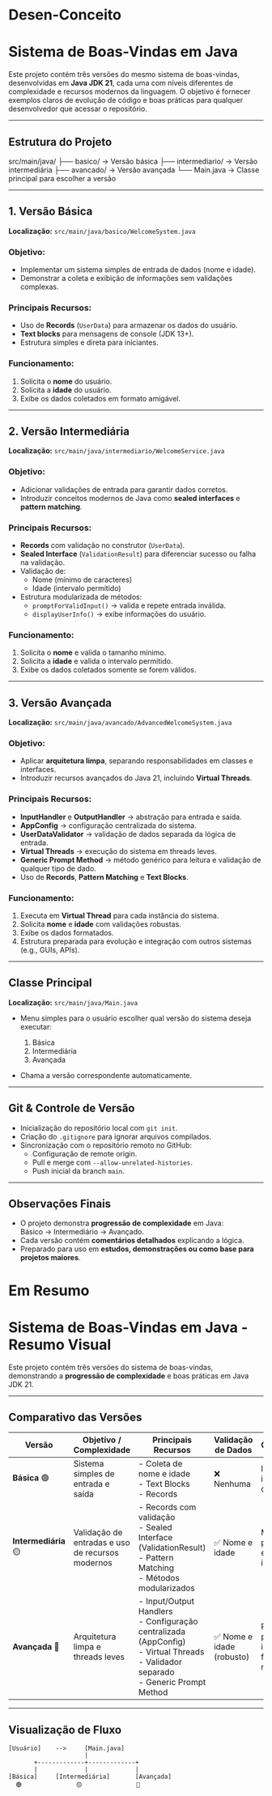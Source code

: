 # Desen-Conceito

# Sistema de Boas-Vindas em Java

Este projeto contém três versões do mesmo sistema de boas-vindas, desenvolvidas em **Java JDK 21**, cada uma com níveis diferentes de complexidade e recursos modernos da linguagem. O objetivo é fornecer exemplos claros de evolução de código e boas práticas para qualquer desenvolvedor que acessar o repositório.

---

## Estrutura do Projeto

src/main/java/
├── basico/ -> Versão básica
├── intermediario/ -> Versão intermediária
├── avancado/ -> Versão avançada
└── Main.java -> Classe principal para escolher a versão


---

## 1. Versão Básica

**Localização:** `src/main/java/basico/WelcomeSystem.java`  

### Objetivo:
- Implementar um sistema simples de entrada de dados (nome e idade).
- Demonstrar a coleta e exibição de informações sem validações complexas.

### Principais Recursos:
- Uso de **Records** (`UserData`) para armazenar os dados do usuário.
- **Text blocks** para mensagens de console (JDK 13+).
- Estrutura simples e direta para iniciantes.

### Funcionamento:
1. Solicita o **nome** do usuário.
2. Solicita a **idade** do usuário.
3. Exibe os dados coletados em formato amigável.

---

## 2. Versão Intermediária

**Localização:** `src/main/java/intermediario/WelcomeService.java`  

### Objetivo:
- Adicionar validações de entrada para garantir dados corretos.
- Introduzir conceitos modernos de Java como **sealed interfaces** e **pattern matching**.

### Principais Recursos:
- **Records** com validação no construtor (`UserData`).
- **Sealed Interface** (`ValidationResult`) para diferenciar sucesso ou falha na validação.
- Validação de:
  - Nome (mínimo de caracteres)
  - Idade (intervalo permitido)
- Estrutura modularizada de métodos:
  - `promptForValidInput()` → valida e repete entrada inválida.
  - `displayUserInfo()` → exibe informações do usuário.

### Funcionamento:
1. Solicita o **nome** e valida o tamanho mínimo.
2. Solicita a **idade** e valida o intervalo permitido.
3. Exibe os dados coletados somente se forem válidos.

---

## 3. Versão Avançada

**Localização:** `src/main/java/avancado/AdvancedWelcomeSystem.java`  

### Objetivo:
- Aplicar **arquitetura limpa**, separando responsabilidades em classes e interfaces.
- Introduzir recursos avançados do Java 21, incluindo **Virtual Threads**.

### Principais Recursos:
- **InputHandler** e **OutputHandler** → abstração para entrada e saída.
- **AppConfig** → configuração centralizada do sistema.
- **UserDataValidator** → validação de dados separada da lógica de entrada.
- **Virtual Threads** → execução do sistema em threads leves.
- **Generic Prompt Method** → método genérico para leitura e validação de qualquer tipo de dado.
- Uso de **Records**, **Pattern Matching** e **Text Blocks**.

### Funcionamento:
1. Executa em **Virtual Thread** para cada instância do sistema.
2. Solicita **nome** e **idade** com validações robustas.
3. Exibe os dados formatados.
4. Estrutura preparada para evolução e integração com outros sistemas (e.g., GUIs, APIs).

---

## Classe Principal

**Localização:** `src/main/java/Main.java`  

- Menu simples para o usuário escolher qual versão do sistema deseja executar:  
  1. Básica  
  2. Intermediária  
  3. Avançada  

- Chama a versão correspondente automaticamente.

---

## Git & Controle de Versão

- Inicialização do repositório local com `git init`.
- Criação do `.gitignore` para ignorar arquivos compilados.
- Sincronização com o repositório remoto no GitHub:
  - Configuração de remote origin.
  - Pull e merge com `--allow-unrelated-histories`.
  - Push inicial da branch `main`.

---

## Observações Finais

- O projeto demonstra **progressão de complexidade** em Java:  
  Básico → Intermediário → Avançado.
- Cada versão contém **comentários detalhados** explicando a lógica.
- Preparado para uso em **estudos, demonstrações ou como base para projetos maiores**.


# Em Resumo 


# Sistema de Boas-Vindas em Java - Resumo Visual

Este projeto contém três versões do sistema de boas-vindas, demonstrando a **progressão de complexidade** e boas práticas em Java JDK 21.

---

## Comparativo das Versões

| Versão       | Objetivo / Complexidade | Principais Recursos                           | Validação de Dados | Observações |
|-------------|------------------------|-----------------------------------------------|-----------------|-------------|
| **Básica** 🟢 | Sistema simples de entrada e saída | - Coleta de nome e idade<br>- Text Blocks<br>- Records | ❌ Nenhuma | Ideal para iniciantes, código direto |
| **Intermediária** 🟡 | Validação de entradas e uso de recursos modernos | - Records com validação<br>- Sealed Interface (ValidationResult)<br>- Pattern Matching<br>- Métodos modularizados | ✅ Nome e idade | Mais robusta, previne entradas inválidas |
| **Avançada** 🔴 | Arquitetura limpa e threads leves | - Input/Output Handlers<br>- Configuração centralizada (AppConfig)<br>- Virtual Threads<br>- Validador separado<br>- Generic Prompt Method | ✅ Nome e idade (robusto) | Preparada para integração futura e fácil manutenção |

---

## Visualização de Fluxo

```text
[Usuário]    -->     [Main.java]
                     |
       +-------------+-------------+
       |             |             |
[Básica]     [Intermediária]       [Avançada]
  🟢               🟡               🔴





